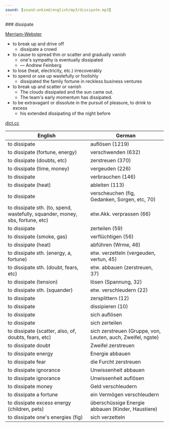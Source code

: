 ```yaml
---
sound: [sound:ankimd/english/mp3/dissipate.mp3]
---
```


\### dissipate

[Merriam-Webster](https://www.merriam-webster.com/dictionary/dissipate)

- to break up and drive off
    - dissipate a crowd
- to cause to spread thin or scatter and gradually vanish
    - one's sympathy is eventually dissipated
    - — Andrew Feinberg
- to lose (heat, electricity, etc.) irrecoverably
- to spend or use up wastefully or foolishly
    - dissipated the family fortune in reckless business ventures
- to break up and scatter or vanish
    - The clouds dissipated and the sun came out.
    - The team's early momentum has dissipated.
- to be extravagant or dissolute in the pursuit of pleasure, to drink to excess
    - his extended dissipating of the night before

[dict.cc](https://www.dict.cc/dissipate)

| English        | German       |
| -------------- | ------------ |
| to dissipate | auflösen (1219) |
| to dissipate (fortune, energy) | verschwenden (632) |
| to dissipate (doubts, etc) | zerstreuen (370) |
| to dissipate (time, money) | vergeuden (226) |
| to dissipate | verbrauchen (146) |
| to dissipate (heat) | ableiten (113) |
| to dissipate | verscheuchen (fig, Gedanken, Sorgen, etc, 70) |
| to dissipate sth. (to, spend, wastefully, squander, money, sbs, fortune, etc) | etw.Akk. verprassen (66) |
| to dissipate | zerteilen (59) |
| to dissipate (smoke, gas) | verflüchtigen (56) |
| to dissipate (heat) | abführen (Wrme, 46) |
| to dissipate sth. (energy, a, fortune) | etw. verzetteln (vergeuden, vertun, 45) |
| to dissipate sth. (doubt, fears, etc) | etw. abbauen (zerstreuen, 37) |
| to dissipate (tension) | lösen (Spannung, 32) |
| to dissipate sth. (squander) | etw. verschleudern (22) |
| to dissipate | zersplittern (12) |
| to dissipate | dissipieren (10) |
| to dissipate | sich auflösen |
| to dissipate | sich zerteilen |
| to dissipate (scatter, also, of, doubts, fears, etc) | sich zerstreuen (Gruppe, von, Leuten, auch, Zweifel, ngste) |
| to dissipate doubt | Zweifel zerstreuen |
| to dissipate energy | Energie abbauen |
| to dissipate fear | die Furcht zerstreuen |
| to dissipate ignorance | Unwissenheit abbauen |
| to dissipate ignorance | Unwissenheit auflösen |
| to dissipate money | Geld verschleudern |
| to dissipate a fortune | ein Vermögen verschleudern |
| to dissipate excess energy (children, pets) | überschüssige Energie abbauen (Kinder, Haustiere) |
| to dissipate one's energies (fig) | sich verzetteln |
